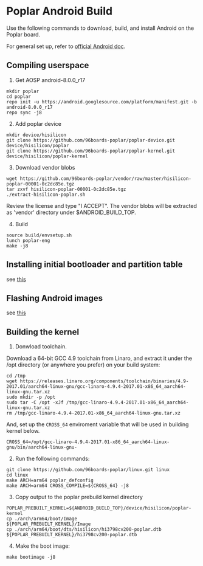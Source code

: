 # Poplar Android Build

Use the following commands to download, build, and install Android on the Poplar board.

For general set up, refer to [official Android doc](https://source.android.com/source/initializing).

## Compiling userspace

1. Get AOSP android-8.0.0_r17
```
mkdir poplar
cd poplar
repo init -u https://android.googlesource.com/platform/manifest.git -b android-8.0.0_r17
repo sync -j8
```

2. Add poplar device

```
mkdir device/hisilicon
git clone https://github.com/96boards-poplar/poplar-device.git device/hisilicon/poplar
git clone https://github.com/96boards-poplar/poplar-kernel.git device/hisilicon/poplar-kernel
```

3. Download vendor blobs

```
wget https://github.com/96boards-poplar/vendor/raw/master/hisilicon-poplar-00001-0c2dc85e.tgz
tar zxvf hisilicon-poplar-00001-0c2dc85e.tgz
./extract-hisilicon-poplar.sh
```

Review the license and type "I ACCEPT". The vendor blobs will be extracted as 'vendor' directory under $ANDROID_BUILD_TOP.

4. Build
```
source build/envsetup.sh
lunch poplar-eng
make -j8
```

## Installing initial bootloader and partition table

see [this](Android-Flash.md#installing-initial-bootloader-and-partition-table)

## Flashing Android images

see [this](Android-Flash.md#flashing-android-images)


## Building the kernel

1. Donwload toolchain.

Download a 64-bit GCC 4.9 toolchain from Linaro, and extract
it under the /opt directory (or anywhere you prefer) on your build system:

```shell
cd /tmp
wget https://releases.linaro.org/components/toolchain/binaries/4.9-2017.01/aarch64-linux-gnu/gcc-linaro-4.9.4-2017.01-x86_64_aarch64-linux-gnu.tar.xz
sudo mkdir -p /opt
sudo tar -C /opt -xJf /tmp/gcc-linaro-4.9.4-2017.01-x86_64_aarch64-linux-gnu.tar.xz
rm /tmp/gcc-linaro-4.9.4-2017.01-x86_64_aarch64-linux-gnu.tar.xz
```

And, set up the `CROSS_64` enviroment variable that will be used in building kernel below.

```shell
CROSS_64=/opt/gcc-linaro-4.9.4-2017.01-x86_64_aarch64-linux-gnu/bin/aarch64-linux-gnu-
```

2. Run the following commands:

```
git clone https://github.com/96boards-poplar/linux.git linux
cd linux
make ARCH=arm64 poplar_defconfig
make ARCH=arm64 CROSS_COMPILE=${CROSS_64} -j8
```

3. Copy output to the poplar prebuild kernel directory

```
POPLAR_PREBUILT_KERNEL=${ANDROID_BUILD_TOP}/device/hisilicon/poplar-kernel
cp ./arch/arm64/boot/Image                      ${POPLAR_PREBUILT_KERNEL}/Image
cp ./arch/arm64/boot/dts/hisilicon/hi3798cv200-poplar.dtb   ${POPLAR_PREBUILT_KERNEL}/hi3798cv200-poplar.dtb
```

4. Make the boot image:

```
make bootimage -j8
```